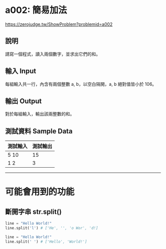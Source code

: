 # a002: 簡易加法

https://zerojudge.tw/ShowProblem?problemid=a002

## 說明

請寫一個程式，讀入兩個數字，並求出它們的和。

## 輸入 Input

每組輸入共一行，內含有兩個整數 a, b，以空白隔開，a, b 絕對值皆小於 106。

## 輸出 Output

對於每組輸入，輸出該兩整數的和。

## 測試資料 Sample Data

| 測試輸入 | 測試輸出 |
| -------- | -------- |
| 5 10     | 15       |
| 1 2      | 3        |

---

# 可能會用到的功能

## 斷開字串 str.split()

```python
line = "Hello World!"
line.split('l') # ['He', '', 'o Wor', 'd!]

line = "Hello World!"
line.split(' ') # ['Hello', 'World!']
```
